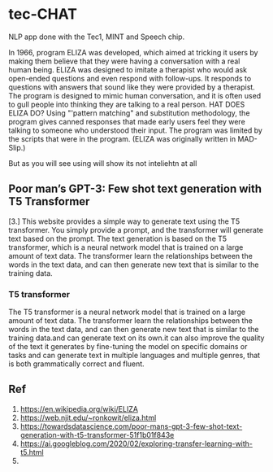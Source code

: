 # tec-CHAT

NLP app done with the Tec1, MINT and Speech chip.   

In 1966, program ELIZA was developed, which aimed at tricking it users by making them believe that they were having a conversation with a real human being. ELIZA was designed to imitate a therapist who would ask open-ended questions and even respond with follow-ups. It responds to questions with answers that sound like they were provided by a therapist. The program is designed to mimic human conversation, and it is often used to gull people into thinking they are talking to a real person. HAT DOES ELIZA DO? Using "'pattern matching" and substitution methodology, the program gives canned responses that made early users feel they were talking to someone who understood their input. The program was limited by the scripts that were in the program. (ELIZA was originally written in MAD-Slip.) 

But as you will see using will show its not inteliehtn at all 

## Poor man’s GPT-3: Few shot text generation with T5 Transformer
[3.] This website provides a simple way to generate text using the T5 transformer. You simply provide a prompt, and the transformer will generate text based on the prompt. The text generation is based on the T5 transformer, which is a neural network model that is trained on a large amount of text data. The transformer learn the relationships between the words in the text data, and can then generate new text that is similar to the training data.

### T5 transformer
The T5 transformer is a neural network model that is trained on a large amount of text data. The transformer learn the relationships between the words in the text data, and can then generate new text that is similar to the training data.and can generate text on its own.it can also improve the quality of the text it generates by fine-tuning the model on specific domains or tasks and can generate text in multiple languages and multiple genres, that is both grammatically correct and fluent.



## Ref 
1. https://en.wikipedia.org/wiki/ELIZA
2. https://web.njit.edu/~ronkowit/eliza.html
3. https://towardsdatascience.com/poor-mans-gpt-3-few-shot-text-generation-with-t5-transformer-51f1b01f843e
4. https://ai.googleblog.com/2020/02/exploring-transfer-learning-with-t5.html
5. 
